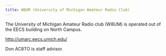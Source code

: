 ```yaml
---
title: W8UM (University of Michigan Amateur Radio Club)
---
```

The University of Michigan Amateur Radio club (W8UM)
is operated out of the EECS building on North Campus.

http://umarc.eecs.umich.edu/

Don AC8TO is staff advisor.
